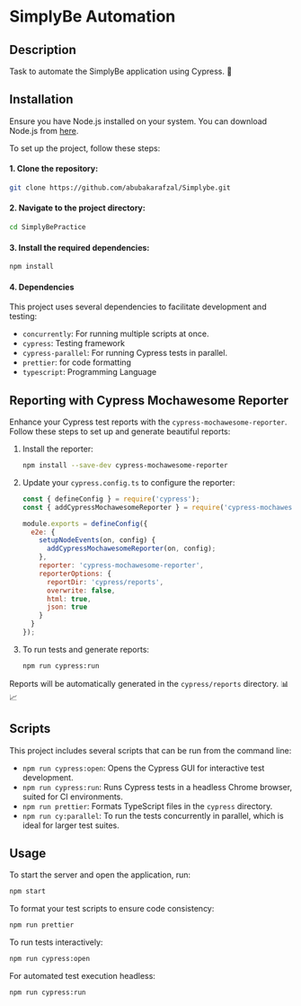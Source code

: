 
# SimplyBe Automation

## Description

Task to automate the SimplyBe application using Cypress. 🚀

## Installation

Ensure you have Node.js installed on your system. You can download Node.js from [here](https://nodejs.org/).

To set up the project, follow these steps:

#### 1. Clone the repository:

```bash
git clone https://github.com/abubakarafzal/Simplybe.git
```

#### 2. Navigate to the project directory:

```bash
cd SimplyBePractice
```

#### 3. Install the required dependencies:

```bash
npm install
```

#### 4. Dependencies

This project uses several dependencies to facilitate development and testing:

- `concurrently`: For running multiple scripts at once.
- `cypress`: Testing framework
- `cypress-parallel`: For running Cypress tests in parallel.
- `prettier`: for code formatting
- `typescript`: Programming Language

## Reporting with Cypress Mochawesome Reporter

Enhance your Cypress test reports with the `cypress-mochawesome-reporter`. Follow these steps to set up and generate beautiful reports:

1. Install the reporter:
    ```bash
    npm install --save-dev cypress-mochawesome-reporter
    ```

2. Update your `cypress.config.ts` to configure the reporter:
    ```javascript
    const { defineConfig } = require('cypress');
    const { addCypressMochawesomeReporter } = require('cypress-mochawesome-reporter');

    module.exports = defineConfig({
      e2e: {
        setupNodeEvents(on, config) {
          addCypressMochawesomeReporter(on, config);
        },
        reporter: 'cypress-mochawesome-reporter',
        reporterOptions: {
          reportDir: 'cypress/reports',
          overwrite: false,
          html: true,
          json: true
        }
      }
    });
    ```

3. To run tests and generate reports:
    ```bash
    npm run cypress:run
    ```

Reports will be automatically generated in the `cypress/reports` directory. 📊📈

## Scripts

This project includes several scripts that can be run from the command line:

- `npm run cypress:open`: Opens the Cypress GUI for interactive test development.
- `npm run cypress:run`: Runs Cypress tests in a headless Chrome browser, suited for CI environments.
- `npm run prettier`: Formats TypeScript files in the `cypress` directory.
- `npm run cy:parallel`: To run the tests concurrently in parallel, which is ideal for larger test suites.

## Usage

To start the server and open the application, run:

```bash
npm start
```

To format your test scripts to ensure code consistency:

```bash
npm run prettier
```

To run tests interactively:

```bash
npm run cypress:open
```

For automated test execution headless:

```bash
npm run cypress:run
```
